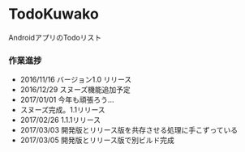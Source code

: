 # TodoKuwako
AndroidアプリのTodoリスト

### 作業進捗
- 2016/11/16 バージョン1.0 リリース
- 2016/12/29 スヌーズ機能追加予定
- 2017/01/01 今年も頑張ろう... 
- スヌーズ完成。1.1リリース
- 2017/02/26 1.1.1リリース
- 2017/03/03 開発版とリリース版を共存させる処理に手こずっている
- 2017/03/05 開発版とリリース版で別ビルド完成
